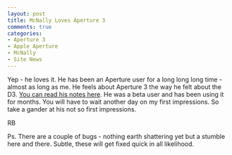 ```yaml
---
layout: post
title: McNally Loves Aperture 3
comments: true
categories:
- Aperture 3
- Apple Aperture
- McNally
- Site News
---
```

Yep - he loves it. He has been an Aperture user for a long long long time - almost as long as me. He feels about Aperture 3 the way he felt about the D3. <a href="http://www.joemcnally.com/blog/2010/02/09/aperture-3-was-my-idea/?utm_source=feedburner&amp;utm_medium=feed&amp;utm_campaign=Feed%3A+joemcnally+%28Joe+McNally%27s+Blog%29">You can read his notes here</a>. He was a beta user and has been using it for months. You will have to wait another day on my first impressions. So take a gander at his not so first impressions.

RB

Ps. There are a couple of bugs - nothing earth shattering yet but a stumble here and there. Subtle, these will get fixed quick in all likelihood.